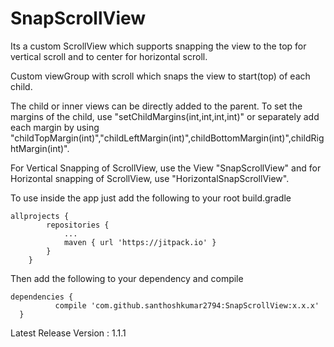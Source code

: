 # SnapScrollView
Its a custom ScrollView which supports snapping the view to the top for vertical scroll and to center for horizontal scroll.

Custom viewGroup with scroll which snaps the view to start(top) of each child.

The child or inner views can be directly added to the parent. To set the margins of the child, use "setChildMargins(int,int,int,int)" or separately add each margin by using "childTopMargin(int)","childLeftMargin(int)",childBottomMargin(int)",childRightMargin(int)".

For Vertical Snapping of ScrollView, use the View "SnapScrollView" and for Horizontal snapping of ScrollView, use "HorizontalSnapScrollView".
 
To use inside the app just add the following to your root build.gradle
```
allprojects {
		repositories {
			...
			maven { url 'https://jitpack.io' }
		}
	}
  ```
  Then add the following to your dependency and compile
  ```
  dependencies {
	        compile 'com.github.santhoshkumar2794:SnapScrollView:x.x.x'
	}
```
Latest Release Version : 1.1.1
